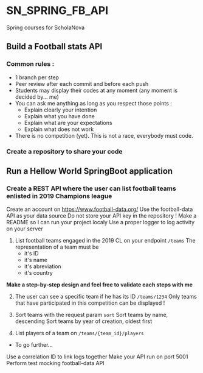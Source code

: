 # SN_SPRING_FB_API
Spring courses for ScholaNova

## Build a Football stats API

### Common rules :

* 1 branch per step
* Peer review after each commit and before each push
* Students may display their codes at any moment (any moment is decided by... me)
* You can ask me anything as long as you respect those points :
    - Explain clearly your intention
    - Explain what you have done
    - Explain what are your expectations
    - Explain what does not work
* There is no competition (yet). This is not a race, everybody must code.

### Create a repository to share your code

## Run a Hellow World SpringBoot application

### Create a REST API where the user can list football teams enlisted in 2019 Champions league

Create an account on https://www.football-data.org/ 
Use the football-data API as your data source
Do not store your API key in the repository !
Make a README so I can run your project localy
Use a proper logger to log activity on your server

1. List football teams engaged in the 2019 CL on your endpoint `/teams`
The representation of a team must be
    - it's ID
    - it's name
    - it's abreviation
    - it's country

**Make a step-by-step design and feel free to validate each steps with me**

2. The user can see a specific team if he has its ID `/teams/1234` 
Only teams that have participated in this competition can be displayed !

3. Sort teams with the request param `sort`
Sort teams by name, descending
Sort teams by year of creation, oldest first

4. List players of a team on `/teams/{team_id}/players`

* To go further...

Use a correlation ID to link logs together
Make your API run on port 5001
Perform test mocking football-data API



